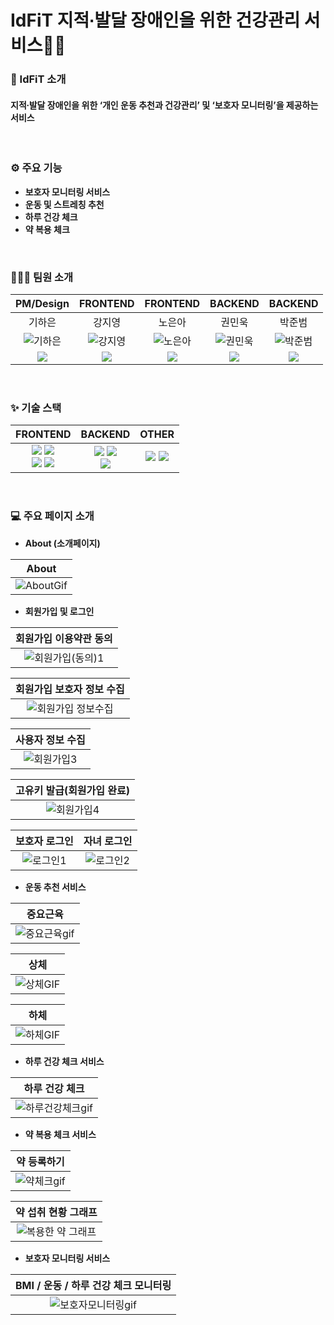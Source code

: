 # IdFiT 지적∙발달 장애인을 위한 건강관리 서비스💪🏻
### 🔎 IdFiT 소개
#### 지적∙발달 장애인을 위한 ‘개인 운동 추천과 건강관리’ 및 ‘보호자 모니터링’을 제공하는 서비스

<br/>

### ⚙️ 주요 기능
- **보호자 모니터링 서비스<br/>**
  <!--보호자가 회원가입 시 특정키를 발급받아 특정키로 로그인하여 건강관리 서비스를 이용한다.
  보호자는 가입한 아이디와 비밀번호로 로그인하여 건강 상테 및 운동 관리를 모니터링 한다.-->
- **운동 및 스트레칭 추천<br/>**
- **하루 건강 체크<br/>**
  <!--간단한 질문을 통해 사용자의 하루 건강 및 상태를 확인할 수 있습니다.-->
- **약 복용 체크<br/>**

<br/>

### 🙋🏻‍♂️ 팀원 소개
| PM/Design | FRONTEND | FRONTEND | BACKEND | BACKEND |
|:-:|:-:|:-:|:-:|:-:|
| 기하은 | 강지영 | 노은아 | 권민욱 | 박준범 |
| ![기하은](https://github.com/user-attachments/assets/1de28e9b-0091-4f52-9d66-bed1999ca6aa) |![강지영](https://github.com/user-attachments/assets/5f3abd56-cc35-429d-99e0-dec54e8dea23) | ![노은아](https://github.com/user-attachments/assets/940304f9-811a-4a4f-a022-43ead62b967e) |![권민욱](https://github.com/user-attachments/assets/59f431ea-b95a-4ed6-9e89-2c2ee68f1c2c) | ![박준범](https://github.com/user-attachments/assets/841f4cf0-f37b-429c-bbdf-98af2520ef31) |
|<a target="_blank" href="https://github.com/haeun0219"><img src="https://img.shields.io/badge/Github-181717?style=flat-square&logo=github&logoColor=white" /></a>|<a target="_blank" href="https://github.com/ungheeyo"><img src="https://img.shields.io/badge/Github-181717?style=flat-square&logo=github&logoColor=white" /></a>|<a target="_blank" href="https://github.com/eunah112"><img src="https://img.shields.io/badge/Github-181717?style=flat-square&logo=github&logoColor=white" /></a>|<a target="_blank" href="https://github.com/Blueturtle08"><img src="https://img.shields.io/badge/Github-181717?style=flat-square&logo=github&logoColor=white" /></a>|<a target="_blank" href="https://github.com/ttotto0421"><img src="https://img.shields.io/badge/Github-181717?style=flat-square&logo=github&logoColor=white" /></a>|

<br/>

### ✨ 기술 스택
| FRONTEND | BACKEND | OTHER |
|:-:|:-:|:-:|
| <img src="https://img.shields.io/badge/React-41BADB?style=for-the-badge&logo=react&logoColor=white" /> <img src="https://img.shields.io/badge/javascript-F7DF1E?style=for-the-badge&logo=javascript&logoColor=white" /> <br/> <img src="https://img.shields.io/badge/tailwindcss-41BADB?style=for-the-badge&logo=tailwindcss&logoColor=white" /> <img src="https://img.shields.io/badge/CSS3-1572B6?style=for-the-badge&logo=CSS3&logoColor=white" /> | <img src="https://img.shields.io/badge/spring-6DB33F?style=for-the-badge&logo=spring&logoColor=white" /> <img src="https://img.shields.io/badge/mysql-4479A1?style=for-the-badge&logo=mysql&logoColor=white" /> <br/> <img src="https://img.shields.io/badge/Java-ED8B00?style=for-the-badge&logo=openjdk&logoColor=white"> | <img src="https://img.shields.io/badge/notion-000000?style=for-the-badge&logo=notion&logoColor=white" /> <img src="https://img.shields.io/badge/github-181717?style=for-the-badge&logo=github&logoColor=white" />

<br/>

### 💻 주요 페이지 소개
- **About (소개페이지) <br/>**

| About |
|:-:|
| ![AboutGif](https://github.com/user-attachments/assets/2e5fe5d4-aca3-44e3-b940-498d422364fe) |

- **회원가입 및 로그인 <br/>**

| 회원가입 이용약관 동의 |
|:-:|
|![회원가입(동의)1](https://github.com/user-attachments/assets/22ac509c-3fac-481c-b45c-65a832a305be) |

| 회원가입 보호자 정보 수집 |
|:-:|
|![회원가입 정보수집](https://github.com/user-attachments/assets/45cdf5cf-2a48-4a84-927b-08a3dca706b6) |

| 사용자 정보 수집 |
|:-:|
| ![회원가입3](https://github.com/user-attachments/assets/6a106493-9d6c-41be-a888-216a48b324fd) |

| 고유키 발급(회원가입 완료) |
|:-:|
| ![회원가입4](https://github.com/user-attachments/assets/7cefb13d-fb0f-4f03-85f4-ceab2d88b913) |

| 보호자 로그인 | 자녀 로그인 |
|:-:|:-:|
| ![로그인1](https://github.com/user-attachments/assets/53e41510-682b-4b1c-ae46-5474ff81596d) | ![로그인2](https://github.com/user-attachments/assets/0496365c-1470-4855-b380-b1cc7466652c) |

- **운동 추천 서비스 <br/>**
  
| 중요근육 |
|:-:|
| ![중요근육gif](https://github.com/user-attachments/assets/a02c0f2a-95a9-40fe-b3a8-4db3b7584630) |

| 상체 |
|:-:|
| ![상체GIF](https://github.com/user-attachments/assets/83df23e9-d4b7-4f4a-9306-33b4ff7afb46) |

| 하체 |
|:-:|
| ![하체GIF](https://github.com/user-attachments/assets/d31662c2-e502-44a8-8747-c1639f485ece) |

- **하루 건강 체크 서비스 <br/>**
  
| 하루 건강 체크 |
|:-:|
| ![하루건강체크gif](https://github.com/user-attachments/assets/e9817fd8-f628-46d4-a57d-fa62ff95dba1) |

- **약 복용 체크 서비스 <br/>**
  
| 약 등록하기 |
|:-:|
| ![약체크gif](https://github.com/user-attachments/assets/5b3bc7db-8084-4596-a69e-aae8b245d2ac) |

| 약 섭취 현황 그래프 |
|:-:|
| ![복용한 약 그래프](https://github.com/user-attachments/assets/eac6d615-c2ad-443c-ae8c-0facece928a5) |

- **보호자 모니터링 서비스 <br/>**
  
| BMI / 운동 / 하루 건강 체크 모니터링 |
|:-:|
| ![보호자모니터링gif](https://github.com/user-attachments/assets/0aaa0503-b9e7-47ed-9d94-5dcc731928a0) |
